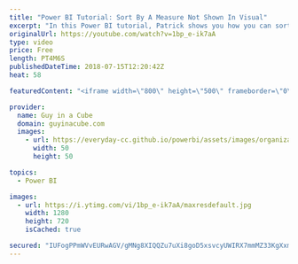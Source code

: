 ```yaml
---
title: "Power BI Tutorial: Sort By A Measure Not Shown In Visual"
excerpt: "In this Power BI tutorial, Patrick shows you how you can sort by a measure not show in a visual within Power BI Desktop. This was something we didn't even know about until recently and it a great little Power BI nugget. If you wanted to sort by something not shown in a visual, this video is for you!"
originalUrl: https://youtube.com/watch?v=1bp_e-ik7aA
type: video
price: Free
length: PT4M6S
publishedDateTime: 2018-07-15T12:20:42Z
heat: 58

featuredContent: "<iframe width=\"800\" height=\"500\" frameborder=\"0\" src=\"https://www.youtube.com/embed/1bp_e-ik7aA\" allow=\"accelerometer; autoplay; encrypted-media; gyroscope; picture-in-picture\" allowfullscreen></iframe>"

provider:
  name: Guy in a Cube
  domain: guyinacube.com
  images:
    - url: https://everyday-cc.github.io/powerbi/assets/images/organizations/guyinacube.com-50x50.jpg
      width: 50
      height: 50

topics:
  - Power BI

images:
  - url: https://i.ytimg.com/vi/1bp_e-ik7aA/maxresdefault.jpg
    width: 1280
    height: 720
    isCached: true

secured: "IUFogPPmWVvEURwAGV/gMNg8XIQQZu7uXi8goD5xsvcyUWIRX7mmMZ33KgXxm5gO4Et0pLIlODFKm7HE7lmFRkSW2jtcDFv/F5mHvLcbjnWpDhMe4ON5NDXHlwp/W5PIvzgTyTeSiCW1glyDWi1vDrL3wGGgk1lO7k2Wq5MWb2xsQeXldWtz3aDWi7VCXMQ75g+D6q65c+R14an1vVEF2mDsHxn8ZW5c32Z2lf+eelqzEzn2udEipzKHMOj67cHNrpKrCZkxKt+u7d4y7/SubTBFYHls+2cw906jHX2u8OpQ1WVR3ZmuZPb1qV2LtqoYG3cwoiQL2KIZ5+JAKmJCiLhzXNb3DTqDmHucrKJPmkq8g6WT145csJxC6P8gtLR+avv9iQxKgxarRFW3EQpHyEUjzmL2k4T1Im8cNIJmg4M=;UNJKkvdKZhElf3jr+Z0vxQ=="
---
```


